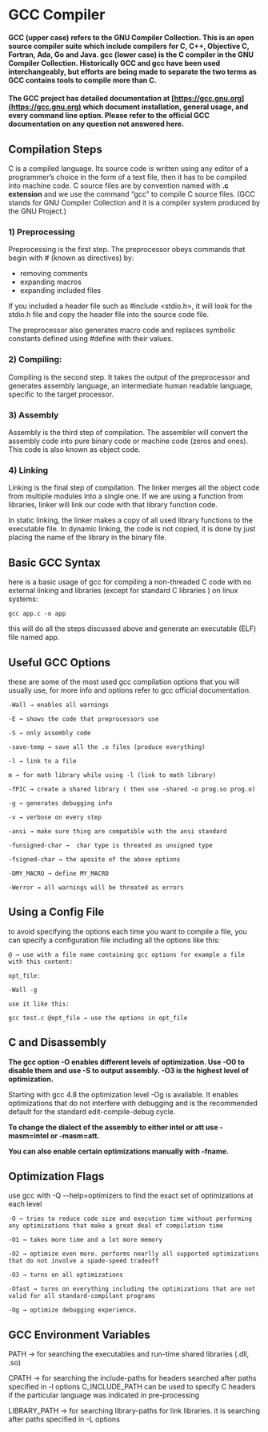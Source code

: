 # GCC Compiler

#### GCC \(upper case\) refers to the GNU Compiler Collection. This is an open source compiler suite which include compilers for C, C++, Objective C, Fortran, Ada, Go and Java. gcc \(lower case\) is the C compiler in the GNU Compiler Collection. Historically GCC and gcc have been used interchangeably, but efforts are being made to separate the two terms as GCC contains tools to compile more than C.

#### The GCC project has detailed documentation at [https://gcc.gnu.org](https://gcc.gnu.org) which document installation, general usage, and every command line option. Please refer to the official GCC documentation on any question not answered here.

## Compilation Steps

C is a compiled language. Its source code is written using any editor of a programmer’s choice in the form of a text file, then it has to be compiled into machine code. C source files are by convention named with **.c extension** and we use the command “gcc” to compile C source files. \(GCC stands for GNU Compiler Collection and it is a compiler system produced by the GNU Project.\)

### 1\) Preprocessing

Preprocessing is the first step. The preprocessor obeys commands that begin with \# \(known as directives\) by:

* removing comments
* expanding macros
* expanding included files

If you included a header file such as \#include &lt;stdio.h&gt;, it will look for the stdio.h file and copy the header file into the source code file.

The preprocessor also generates macro code and replaces symbolic constants defined using \#define with their values.



### 2\) **Compiling:**

Compiling is the second step. It takes the output of the preprocessor and generates assembly language, an intermediate human readable language, specific to the target processor.



### 3\) Assembly

Assembly is the third step of compilation. The assembler will convert the assembly code into pure binary code or machine code \(zeros and ones\). This code is also known as object code.



### 4\) Linking

Linking is the final step of compilation. The linker merges all the object code from multiple modules into a single one. If we are using a function from libraries, linker will link our code with that library function code.

In static linking, the linker makes a copy of all used library functions to the executable file. In dynamic linking, the code is not copied, it is done by just placing the name of the library in the binary file.



## Basic GCC Syntax

here is a basic usage of gcc for compiling a non-threaded C code with no external linking and libraries \(except for standard C libraries \) on linux systems:

```text
gcc app.c -o app
```

this will do all the steps discussed above and generate an executable \(ELF\) file named app.

## Useful GCC Options

these are some of the most used gcc compilation options that you will usually use, for more info and options refer to gcc official documentation.

```text
-Wall → enables all warnings

-E → shows the code that preprocessors use

-S → only assembly code

-save-temp → save all the .o files (produce everything)

-l → link to a file

m → for math library while using -l (link to math library)

-fPIC → create a shared library ( then use -shared -o prog.so prog.o)

-g → generates debugging info

-v → verbose on every step

-ansi → make sure thing are compatible with the ansi standard

-funsigned-char →  char type is threated as unsigned type

-fsigned-char → the aposite of the above options

-DMY_MACRO → define MY_MACRO 

-Werror → all warnings will be threated as errors
```

## Using a Config File

to avoid specifying the options each time you want to compile a file, you can specify a configuration file including all the options like this:

```text
@ → use with a file name containing gcc options for example a file with this content:

opt_file:

-Wall -g 

use it like this:

gcc test.c @opt_file → use the options in opt_file  
```

## C and Disassembly

​**The gcc option -O enables different levels of optimization. Use -O0 to disable them and use -S to output assembly. -O3 is the highest level of optimization.**

Starting with gcc 4.8 the optimization level -Og is available. It enables optimizations that do not interfere with debugging and is the recommended default for the standard edit-compile-debug cycle.

**To change the dialect of the assembly to either intel or att use -masm=intel or -masm=att.**

**You can also enable certain optimizations manually with -fname.**

## ​Optimization Flags

use gcc with -Q --help=optimizers to find the exact set of optimizations at each level

```text
-O → tries to reduce code size and execution time without performing any optimizations that make a great deal of compilation time

-O1 → takes more time and a lot more memory

-O2 → optimize even more. performs nearlly all supported optimizations that do not involve a spade-speed tradeoff

-O3 → turns on all optimizations

-Ofast → turns on everything including the optimizations that are not valid for all standard-compilant programs

-Og → optimize debugging experience.
```

## GCC Environment Variables

PATH → for searching the executables and run-time shared libraries \(.dll, .so\)

CPATH → for searching the include-paths for headers searched after paths specified in -l  options C\_INCLUDE\_PATH can be used to specify C headers if the particular language was indicated in pre-processing

LIBRARY\_PATH → for searching library-paths for link libraries. it is searching after paths specified in -L  options

















